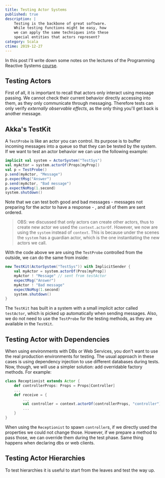 ```yaml
---
title: Testing Actor Systems
published: true
description: |
    Testing is the backbone of great software.
    While testing functions might be easy, how
    we can apply the same techniques into these
    special entities that actors represent?
category: Scala
ctime: 2019-12-27
---
```


In this post I'll write down some notes on the lectures of the Programming Reactive Systems [course](https://www.edx.org/course/programming-reactive-systems).

## Testing Actors

First of all, it is important to recall that actors only interact using message passing. We cannot check their current behavior directly accessing into them, as they only communicate through messaging. Therefore tests can only verify *externally observable effects*, as the only thing you'll get back is another message.

## Akka's TestKit

A `TestProbe` is like an actor you can control. Its purpose is to buffer incoming messages into a queue so that they can be tested by the system. If we want to test an actor behavior we can use the following example:

```scala
implicit val system = ActorSystem("TestSys")
val myActor = system.actorOf(Props[myProp])
val p = TestProbe()
p.send(myActor, "Message")
p.expectMsg("Answer")
p.send(myActor, "Bad message")
p.expectNoMsg(1.second)
system.shutdown()
```

Note that we can test both good and bad messages - messages not preparing for the actor to have a response - , and all of them are sent ordered.

> OBS: we discussed that only actors can create other actors, thus to create new actor we used the `context.actorOf`. However, we now are using the `system` instead of `context`. This is because under the scenes the `system` has a guardian actor, which is the one instantiating the new actors we call.

With the code above we are using the `TestProbe` controlled from the outside, we can do the same from inside:

```scala
new TestKit(ActorSystem("TestSys")) with ImplicitSender {
    val myActor = system.actorOf(Pros[myProp])
    myActor ! "Message" // sent from testActor
    expectMsg("Answer")
    myActor ! "Bad message"
    expectNoMsg(1.second)
    system.shutdown()
}
```

The `TestKit` has built in a system with a small implicit actor called `testActor`, which is picked up automatically when sending messages. Also, we do not need to use the `TestProbe` for the testing methods, as they are available in the `TestKit`.

## Testing Actor with Dependencies

When using environments with DBs or Web Services, you don't want to use the real production environments for testing. The usual approach in these cases is using dependency injection to use different databases during tests. Now, though, we will use a simpler solution: add overridable factory methods. For example:

```scala
class Receptionist extends Actor {
    def controllerProps: Props = Props[Controller]
    ...
    def receive = {
        ...
        val controller = context.actorOf(controllerProps, "controller")
        ...
    }
}
```

When using the `Receptionist` to spawn `controller`s, if we directly used the properties we could not change those. However, if we prepare a method to pass those, we can override them during the test phase. Same thing happens when declaring dbs or web clients.

## Testing Actor Hierarchies

To test hierarchies it is useful to start from the leaves and test the way up.
